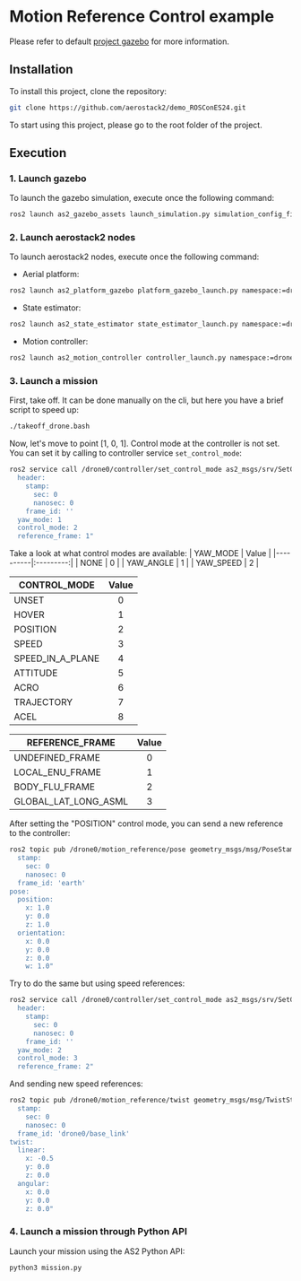 # Motion Reference Control example
Please refer to default [project gazebo](https://aerostack2.github.io/_02_examples/gazebo/project_gazebo/index.html) for more information.

## Installation

To install this project, clone the repository:

```bash
git clone https://github.com/aerostack2/demo_ROSConES24.git
```

To start using this project, please go to the root folder of the project.

## Execution

### 1. Launch gazebo
To launch the gazebo simulation, execute once the following command:

```bash
ros2 launch as2_gazebo_assets launch_simulation.py simulation_config_file:=world.yaml
```

### 2. Launch aerostack2 nodes
To launch aerostack2 nodes, execute once the following command:

- Aerial platform:
```bash
ros2 launch as2_platform_gazebo platform_gazebo_launch.py namespace:=drone0 platform_config_file:=config.yaml simulation_config_file:=world.yaml
```

- State estimator:
```bash
ros2 launch as2_state_estimator state_estimator_launch.py namespace:=drone0 config_file:=config.yaml
```

- Motion controller:
```bash
ros2 launch as2_motion_controller controller_launch.py namespace:=drone0 config_file:=config.yaml plugin_name:=pid_speed_controller plugin_config_file:=pid_speed_controller.yaml
```

### 3. Launch a mission

First, take off. It can be done manually on the cli, but here you have a brief script to speed up:
```bash
./takeoff_drone.bash
```

Now, let's move to point [1, 0, 1]. Control mode at the controller is not set. You can set it by calling to controller service `set_control_mode`: 
```bash
ros2 service call /drone0/controller/set_control_mode as2_msgs/srv/SetControlMode "control_mode:
  header:
    stamp:
      sec: 0
      nanosec: 0
    frame_id: ''
  yaw_mode: 1
  control_mode: 2
  reference_frame: 1"
```

Take a look at what control modes are available:
| YAW_MODE |   Value   |
|----------|:---------:|
|   NONE   |     0     |
| YAW_ANGLE |    1     |
| YAW_SPEED |    2     |
    

| CONTROL_MODE |   Value   |
|----------|:---------:|
| UNSET  |  0  |
| HOVER  |  1  |
| POSITION  |  2  |
| SPEED  |  3  |
| SPEED_IN_A_PLANE  |  4  |
| ATTITUDE  |  5  |
| ACRO  |  6  |
| TRAJECTORY  |  7  |
| ACEL  |  8  |


| REFERENCE_FRAME |   Value   |
|----------|:---------:|
|  UNDEFINED_FRAME  |  0  |
|  LOCAL_ENU_FRAME  |  1  |
|  BODY_FLU_FRAME  |  2  |
|  GLOBAL_LAT_LONG_ASML  | 3   |

After setting the "POSITION" control mode, you can send a new reference to the controller:
```bash
ros2 topic pub /drone0/motion_reference/pose geometry_msgs/msg/PoseStamped "header:
  stamp:
    sec: 0
    nanosec: 0
  frame_id: 'earth'
pose:
  position:
    x: 1.0
    y: 0.0
    z: 1.0
  orientation:
    x: 0.0
    y: 0.0
    z: 0.0
    w: 1.0"
```

Try to do the same but using speed references:
```bash
ros2 service call /drone0/controller/set_control_mode as2_msgs/srv/SetControlMode "control_mode:
  header:
    stamp:
      sec: 0
      nanosec: 0
    frame_id: ''
  yaw_mode: 2
  control_mode: 3
  reference_frame: 2"
```

And sending new speed references:
```bash
ros2 topic pub /drone0/motion_reference/twist geometry_msgs/msg/TwistStamped "header:
  stamp:
    sec: 0
    nanosec: 0
  frame_id: 'drone0/base_link'
twist:
  linear:
    x: -0.5
    y: 0.0
    z: 0.0
  angular:
    x: 0.0
    y: 0.0
    z: 0.0" 
```

### 4. Launch a mission through Python API

Launch your mission using the AS2 Python API:

```bash
python3 mission.py
```
